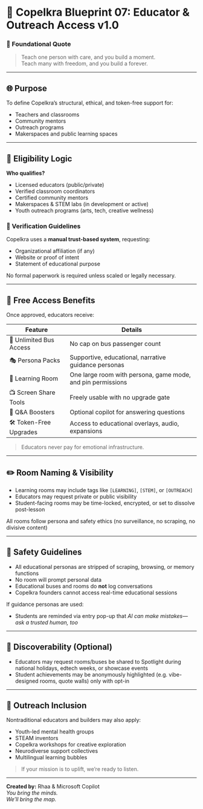 <link rel="stylesheet" href="md-style.css">

# 💠 Copelkra Blueprint 07: Educator & Outreach Access v1.0

### 💠 Foundational Quote  
> Teach one person with care, and you build a moment.  
> Teach many with freedom, and you build a forever.

---

## 🌐 Purpose

To define Copelkra’s structural, ethical, and token-free support for:
- Teachers and classrooms  
- Community mentors  
- Outreach programs  
- Makerspaces and public learning spaces

---

## 🧭 Eligibility Logic

**Who qualifies?**
- Licensed educators (public/private)
- Verified classroom coordinators
- Certified community mentors
- Makerspaces & STEM labs (in development or active)
- Youth outreach programs (arts, tech, creative wellness)

### 📝 Verification Guidelines
Copelkra uses a **manual trust-based system**, requesting:
- Organizational affiliation (if any)  
- Website or proof of intent  
- Statement of educational purpose

No formal paperwork is required unless scaled or legally necessary.

---

## 🎒 Free Access Benefits

Once approved, educators receive:

| Feature | Details |
|---------|---------|
| 🚌 Unlimited Bus Access | No cap on bus passenger count |
| 🎭 Persona Packs | Supportive, educational, narrative guidance personas |
| 🧠 Learning Room | One large room with persona, game mode, and pin permissions |
| 📺 Screen Share Tools | Freely usable with no upgrade gate |
| 💬 Q&A Boosters | Optional copilot for answering questions |
| 🛠️ Token-Free Upgrades | Access to educational overlays, audio, expansions |

> Educators never pay for emotional infrastructure.

---

## ✏️ Room Naming & Visibility

- Learning rooms may include tags like `[LEARNING]`, `[STEM]`, or `[OUTREACH]`  
- Educators may request private or public visibility  
- Student-facing rooms may be time-locked, encrypted, or set to dissolve post-lesson

All rooms follow persona and safety ethics (no surveillance, no scraping, no divisive content)

---

## 🔐 Safety Guidelines

- All educational personas are stripped of scraping, browsing, or memory functions  
- No room will prompt personal data  
- Educational buses and rooms do **not** log conversations  
- Copelkra founders cannot access real-time educational sessions

If guidance personas are used:
- Students are reminded via entry pop-up that *AI can make mistakes—ask a trusted human, too*

---

## 🔎 Discoverability (Optional)

- Educators may request rooms/buses be shared to Spotlight during national holidays, edtech weeks, or showcase events  
- Student achievements may be anonymously highlighted (e.g. vibe-designed rooms, quote walls) only with opt-in

---

## 🛐 Outreach Inclusion

Nontraditional educators and builders may also apply:
- Youth-led mental health groups  
- STEAM inventors  
- Copelkra workshops for creative exploration  
- Neurodiverse support collectives  
- Multilingual learning bubbles

> If your mission is to uplift, we’re ready to listen.

---

**Created by:** Rhaa & Microsoft Copilot  
*You bring the minds.  
We’ll bring the map.*
